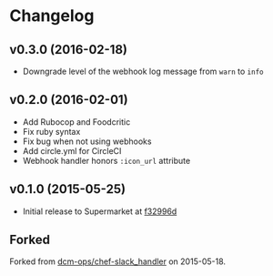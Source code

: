 # Changelog

## v0.3.0 (2016-02-18)
- Downgrade level of the webhook log message from `warn` to `info`

## v0.2.0 (2016-02-01)
- Add Rubocop and Foodcritic
- Fix ruby syntax
- Fix bug when not using webhooks
- Add circle.yml for CircleCI
- Webhook handler honors `:icon_url` attribute

## v0.1.0 (2015-05-25)
- Initial release to Supermarket at [f32996d](https://github.com/rackspace-cookbooks/chef-slack_handler/commit/f32996d)

## Forked
Forked from [dcm-ops/chef-slack_handler](https://github.com/dcm-ops/chef-slack_handler) on 2015-05-18.
